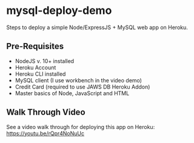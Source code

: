 # mysql-deploy-demo

Steps to deploy a simple Node/ExpressJS + MySQL web app on Heroku.

## Pre-Requisites

- NodeJS v. 10+ installed
- Heroku Account
- Heroku CLI installed
- MySQL client (I use workbench in the video demo)
- Credit Card (required to use JAWS DB Heroku Addon)
- Master basics of Node, JavaScript and HTML

## Walk Through Video

See a video walk through for deploying this app on Heroku: <https://youtu.be/rQpr4NoNuUc>
